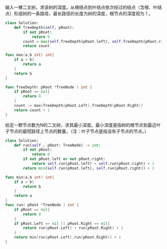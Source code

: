 输入一棵二叉树，求该树的深度。从根结点到叶结点依次经过的结点（含根、叶结点）形成树的一条路径，最长路径的长度为树的深度，根节点的深度视为 1 。  

```python
class Solution:
    def TreeDepth(self, pRoot):
        if not pRoot:
            return 0
        count = max(self.TreeDepth(pRoot.left), self.TreeDepth(pRoot.right)) + 1
        return count
```

```go
func max(a,b int) int{
    if a > b{
        return a
    }
    return b
}

func TreeDepth( pRoot *TreeNode ) int {
    if pRoot == nil{
        return 0
    }
    count := max(TreeDepth(pRoot.Left),TreeDepth(pRoot.Right))
    return count + 1
}
```

给定一颗节点数为N的二叉树，求其最小深度。最小深度是指树的根节点到最近叶子节点的最短路径上节点的数量。（注：叶子节点是指没有子节点的节点。）  

```python
class Solution:
    def run(self , pRoot: TreeNode) -> int:
        if not pRoot:
            return 0
        if not pRoot.left or not pRoot.right:
            return self.run(pRoot.left) + self.run(pRoot.right) + 1
        return min(self.run(pRoot.left), self.run(pRoot.right)) + 1
```

```go
func min(a,b int) int{
    if a > b{
        return b
    }
    return a
}
func run( pRoot *TreeNode ) int {
    if pRoot == nil{
        return 0
    }
    if pRoot.Left == nil || pRoot.Right == nil{
        return run(pRoot.Left) + run(pRoot.Right) + 1
    }
    return min(run(pRoot.Left),run(pRoot.Right)) + 1
}
```

